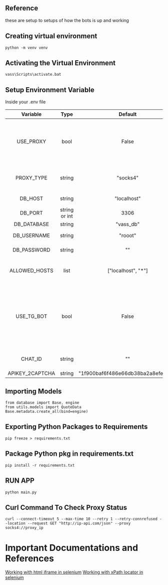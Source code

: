 ## Reference
these are setup to setups of how the bots is up and working

## Creating virtual environment
```
python -m venv venv
```

## Activating the Virtual Environment
```
vass\Scripts\activate.bat
```

## Setup Environment Variable
Inside your .env file

|   Variable    |     Type      |      Default       | Description                                                                                                                                                     |
|:-------------:|:-------------:|:------------------:| --------------------------------------------------------------------------------------------------------------------------------------------------------------- |
|   USE_PROXY   |     bool      |       False        | Makes selenium browser to map location to **Italy** as that is the default country for *preventivass.it* to work                                                |
|  PROXY_TYPE   |    string     |      "socks4"      | The socks protocol can be http, https, socks4, socks5, tor and others                                                                                           |
|    DB_HOST    |    string     |    "localhost"     | The database hostname or ip                                                                                                                                     |
|    DB_PORT    | string or int |        3306        | The database port                                                                                                                                               |
|  DB_DATABASE  |    string     |     "vass_db"      | The database name                                                                                                                                               |
|  DB_USERNAME  |    string     |      "rooot"       | The database username                                                                                                                                           |
|  DB_PASSWORD  |    string     |         ""         | The database password                                                                                                                                           |
| ALLOWED_HOSTS |     list      | ["localhost", "*"] | The controls which hosts can access the API and its resources                                                                                                   |
|  USE_TG_BOT   |     bool      |       False        | Use telegram bots to receive bot logs. To start using, start the "@PreventivassBot" on Telegram and /start command, then contact developer to give you CHAT_ID. |
|    CHAT_ID    |    string     |         ""         | Telegram Chat ID for bots to send logs to                                                                                                                       |
|     APIKEY_2CAPTCHA          |        string       |    "1f900baf6f486e66db38ba2a8efe5f0d"                |     2Captcha Api Key                                                                                                                                                            |



## Importing Models
```
from database import Base, engine
from utils.models import QuoteData
Base.metadata.create_all(bind=engine)
```

## Exporting Python Packages to Requirements
```
pip freeze > requirements.txt
```

## Package Python pkg in requirements.txt
```
pip install -r requirements.txt
```

## RUN APP
```
python main.py
```

## Curl Command To Check Proxy Status
```
curl --connect-timeout 5 --max-time 10 --retry 1 --retry-connrefused --location --request GET "http://ip-api.com/json" --proxy socks4://proxy_ip
```

# Important Documentations and References
[Working with html iframe in selenium](https://www.selenium.dev/documentation/webdriver/interactions/frames/)
[Working with xPath locator in selenium](https://www.browserstack.com/guide/xpath-in-selenium)